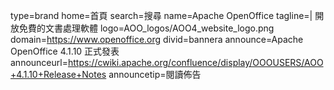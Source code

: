 type=brand
home=首頁
search=搜尋
name=Apache OpenOffice 
tagline=| 開放免費的文書處理軟體
logo=AOO_logos/AOO4_website_logo.png
domain=https://www.openoffice.org
divid=bannera
announce=Apache OpenOffice 4.1.10 正式發表
announceurl=https://cwiki.apache.org/confluence/display/OOOUSERS/AOO+4.1.10+Release+Notes
announcetip=閱讀佈告
~~~~~~
~~~~~~
